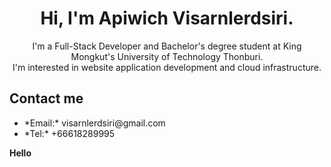 <h1 align="center">Hi, I'm Apiwich Visarnlerdsiri.</h1>
<p align="center">I'm a Full-Stack Developer and Bachelor's degree student at King Mongkut's University of Technology Thonburi.<br> I'm interested in website application development and cloud infrastructure.</p>

<h2>Contact me</h2>
<ul>
  <li>*Email:* visarnlerdsiri@gmail.com</li>
  <li>*Tel:* +66618289995</li>
</ul>

**Hello**
